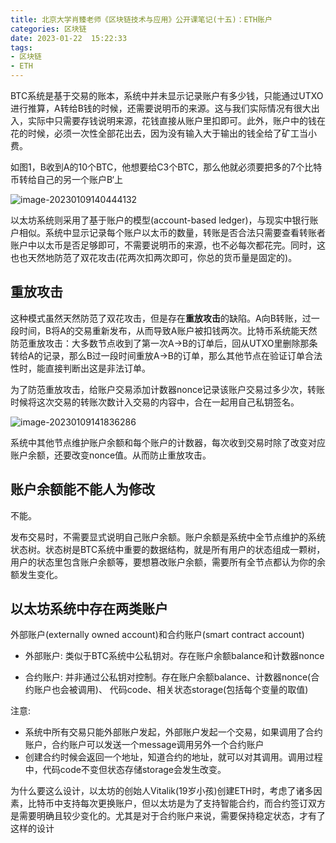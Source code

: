 ```yaml
---
title: 北京大学肖臻老师《区块链技术与应用》公开课笔记(十五)：ETH账户
categories: 区块链
date: 2023-01-22  15:22:33
tags: 
- 区块链
- ETH
---
```


BTC系统是基于交易的账本，系统中并未显示记录账户有多少钱，只能通过UTXO进行推算，A转给B钱的时候，还需要说明币的来源。这与我们实际情况有很大出入，实际中只需要存钱说明来源，花钱直接从账户里扣即可。此外，账户中的钱在花的时候，必须一次性全部花出去，因为没有输入大于输出的钱全给了矿工当小费。

如图1，B收到A的10个BTC，他想要给C3个BTC，那么他就必须要把多的7个比特币转给自己的另一个账户B‘上

![image-20230109140444132](https://hanser373.oss-cn-beijing.aliyuncs.com/img/202301091404264.png)

以太坊系统则采用了基于账户的模型(account-based ledger)，与现实中银行账户相似。系统中显示记录每个账户以太币的数量，转账是否合法只需要查看转账者账户中以太币是否足够即可，不需要说明币的来源，也不必每次都花完。同时，这也也天然地防范了双花攻击(花两次扣两次即可，你总的货币量是固定的)。

## 重放攻击

这种模式虽然天然防范了双花攻击，但是存在**重放攻击**的缺陷。A向B转账，过一段时间，B将A的交易重新发布，从而导致A账户被扣钱两次。比特币系统能天然防范重放攻击：大多数节点收到了第一次A->B的订单后，回从UTXO里删除那条转给A的记录，那么B过一段时间重放A->B的订单，那么其他节点在验证订单合法性时，能直接判断出这是非法订单。

为了防范重放攻击，给账户交易添加计数器nonce记录该账户交易过多少次，转账时候将这次交易的转账次数计入交易的内容中，合在一起用自己私钥签名。

![image-20230109141836286](C:/Users/hanser/AppData/Roaming/Typora/typora-user-images/image-20230109141836286.png)

系统中其他节点维护账户余额和每个账户的计数器，每次收到交易时除了改变对应账户余额，还要改变nonce值。从而防止重放攻击。

## 账户余额能不能人为修改

不能。

发布交易时，不需要显式说明自己账户余额。账户余额是系统中全节点维护的系统状态树。状态树是BTC系统中重要的数据结构，就是所有用户的状态组成一颗树，用户的状态里包含账户余额等，要想篡改账户余额，需要所有全节点都认为你的余额发生变化。

## 以太坊系统中存在两类账户

外部账户(externally owned account)和合约账户(smart contract account)

- 外部账户: 类似于BTC系统中公私钥对。存在账户余额balance和计数器nonce 

- 合约账户: 并非通过公私钥对控制。存在账户余额balance、计数器nonce(合约账户也会被调用)、 代码code、相关状态storage(包括每个变量的取值)

注意:

- 系统中所有交易只能外部账户发起，外部账户发起一个交易，如果调用了合约账户，合约账户可以发送一个message调用另外一个合约账户
- 创建合约时候会返回一个地址，知道合约的地址，就可以对其调用。调用过程中，代码code不变但状态存储storage会发生改变。

为什么要这么设计，以太坊的创始人Vitalik(19岁小孩)创建ETH时，考虑了诸多因素，比特币中支持每次更换账户，但以太坊是为了支持智能合约，而合约签订双方是需要明确且较少变化的。尤其是对于合约账户来说，需要保持稳定状态，才有了这样的设计